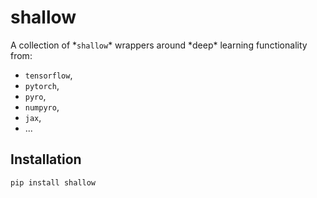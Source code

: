 # shallow

A collection of \*`shallow`\* wrappers around \*deep\* learning functionality from:
- `tensorflow`,
- `pytorch`,
- `pyro`,
- `numpyro`,
- `jax`,
- ...

## Installation

`pip install shallow`

